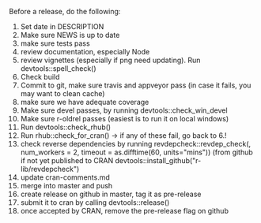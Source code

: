 Before a release, do the following:
1. Set date in DESCRIPTION
2. Make sure NEWS is up to date
3. make sure tests pass
4. review documentation, especially Node
5. review vignettes (especially if png need updating). Run devtools::spell_check()
6. Check build
7. Commit to git, make sure travis and appveyor pass (in case it fails, you may want to clean cache)
8. make sure we have adequate coverage
9. Make sure devel passes, by running devtools::check_win_devel
10. Make sure r-oldrel passes (easiest is to run it on local windows)
11. Run devtools::check_rhub()
12. Run rhub::check_for_cran()
-> if any of these fail, go back to 6.!
12. check reverse dependencies by running revdepcheck::revdep_check(, num_workers = 2, timeout = as.difftime(60, units="mins")) (from github if not yet published to CRAN devtools::install_github("r-lib/revdepcheck")
13. update cran-comments.md
14. merge into master and push
15. create release on github in master, tag it as pre-release
16. submit it to cran by calling devtools::release()
17. once accepted by CRAN, remove the pre-release flag on github
